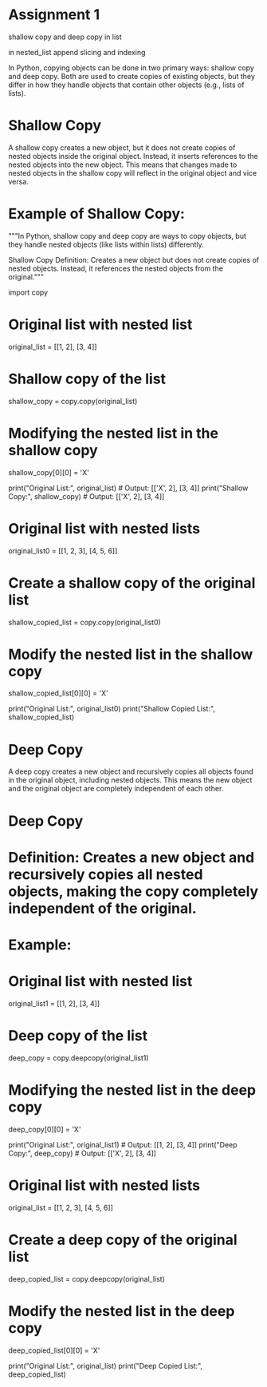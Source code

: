 # Assignment 1
shallow copy and deep copy in list

in nested_list append 
slicing and indexing


In Python, copying objects can be done in two primary ways: shallow copy and deep copy. Both are used to create copies of existing objects, but they differ in how they handle objects that contain other objects (e.g., lists of lists).

# Shallow Copy
A shallow copy creates a new object, but it does not create copies of nested objects inside the original object. Instead, it inserts references to the nested objects into the new object. This means that changes made to nested objects in the shallow copy will reflect in the original object and vice versa.


# Example of Shallow Copy:

"""In Python, shallow copy and deep copy are ways to copy objects, but they handle nested objects (like lists within lists) differently.

Shallow Copy
Definition: Creates a new object but does not create copies of nested objects. Instead, it references the nested objects from the original."""

import copy

# Original list with nested list
original_list = [[1, 2], [3, 4]]

# Shallow copy of the list
shallow_copy = copy.copy(original_list)

# Modifying the nested list in the shallow copy
shallow_copy[0][0] = 'X'

print("Original List:", original_list)  # Output: [['X', 2], [3, 4]]
print("Shallow Copy:", shallow_copy)    # Output: [['X', 2], [3, 4]]



# Original list with nested lists
original_list0 = [[1, 2, 3], [4, 5, 6]]

# Create a shallow copy of the original list
shallow_copied_list = copy.copy(original_list0)

# Modify the nested list in the shallow copy
shallow_copied_list[0][0] = 'X'

print("Original List:", original_list0)
print("Shallow Copied List:", shallow_copied_list)



# Deep Copy
A deep copy creates a new object and recursively copies all objects found in the original object, including nested objects. This means the new object and the original object are completely independent of each other.

# Deep Copy
# Definition: Creates a new object and recursively copies all nested objects, making the copy completely independent of the original.
# Example:

# Original list with nested list
original_list1 = [[1, 2], [3, 4]]

# Deep copy of the list
deep_copy = copy.deepcopy(original_list1)

# Modifying the nested list in the deep copy
deep_copy[0][0] = 'X'

print("Original List:", original_list1)  # Output: [[1, 2], [3, 4]]
print("Deep Copy:", deep_copy)          # Output: [['X', 2], [3, 4]]



# Original list with nested lists
original_list = [[1, 2, 3], [4, 5, 6]]

# Create a deep copy of the original list
deep_copied_list = copy.deepcopy(original_list)

# Modify the nested list in the deep copy
deep_copied_list[0][0] = 'X'

print("Original List:", original_list)
print("Deep Copied List:", deep_copied_list)

